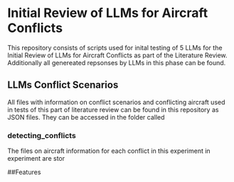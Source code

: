 # Initial Review of LLMs for Aircraft Conflicts
This repository consists of scripts used for inital testing of 5 LLMs for the Initial Review of LLMs for Aircraft Conflicts as part of the Literature Review. Additionally all genereated repsonses by LLMs in this phase can be found. 

## LLMs Conflict Scenarios 
All files with information on conflict scenarios and conflicting aircraft used in tests of this part of literature review can be found in this repository as JSON files. They can be accessed in the folder called 

### detecting_conflicts
The files on aircraft information for each conflict in this experiment in experiment are stor





##Features






